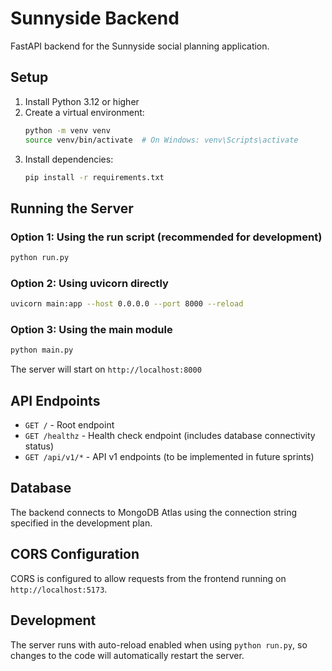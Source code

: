 # Sunnyside Backend

FastAPI backend for the Sunnyside social planning application.

## Setup

1. Install Python 3.12 or higher
2. Create a virtual environment:
   ```bash
   python -m venv venv
   source venv/bin/activate  # On Windows: venv\Scripts\activate
   ```
3. Install dependencies:
   ```bash
   pip install -r requirements.txt
   ```

## Running the Server

### Option 1: Using the run script (recommended for development)
```bash
python run.py
```

### Option 2: Using uvicorn directly
```bash
uvicorn main:app --host 0.0.0.0 --port 8000 --reload
```

### Option 3: Using the main module
```bash
python main.py
```

The server will start on `http://localhost:8000`

## API Endpoints

- `GET /` - Root endpoint
- `GET /healthz` - Health check endpoint (includes database connectivity status)
- `GET /api/v1/*` - API v1 endpoints (to be implemented in future sprints)

## Database

The backend connects to MongoDB Atlas using the connection string specified in the development plan.

## CORS Configuration

CORS is configured to allow requests from the frontend running on `http://localhost:5173`.

## Development

The server runs with auto-reload enabled when using `python run.py`, so changes to the code will automatically restart the server.